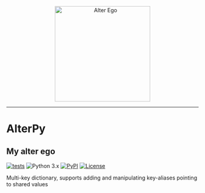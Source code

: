 <p align="center">
  <img src="https://github.com/kaliv0/alterpy/blob/main/assets/alter-ego.jpg?raw=true" width="250" alt="Alter Ego">
</p>

---

# AlterPy
## My alter ego

[![tests](https://img.shields.io/github/actions/workflow/status/kaliv0/alterpy/ci.yml)](https://github.com/kaliv0/alterpy/actions/workflows/ci.yml)
![Python 3.x](https://img.shields.io/badge/python-^3.11-blue?style=flat-square&logo=Python&logoColor=white)
[![PyPI](https://img.shields.io/pypi/v/alterpy.svg)](https://pypi.org/project/alterpy/)
[![License](https://img.shields.io/badge/License-MIT-yellow?style=flat-square)](https://github.com/kaliv0/alterpy/blob/main/LICENSE)

Multi-key dictionary, supports adding and manipulating key-aliases pointing to shared values